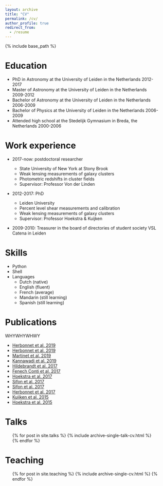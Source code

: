```yaml
---
layout: archive
title: "CV"
permalink: /cv/
author_profile: true
redirect_from:
  - /resume
---
```



[//]: # (This is a comment, it will not be included)
[//]: # (in  the output file unless you use it in)
[//]: # (a reference style link.)

{% include base_path %}

Education
======

* PhD in Astronomy at the University of Leiden in the Netherlands 2012-2017
* Master of Astronomy at the University of Leiden in the Netherlands 2009-2012 
* Bachelor of Astronomy at the University of Leiden in the Netherlands 2006-2009 
* Bachelor of Physics at the University of Leiden in the Netherlands 2006-2009 
* Attended high school at the Stedelijk Gymnasium in Breda, the Netherlands 2000-2006 

Work experience
======

* 2017-now: postdoctoral researcher
  * State University of New York at Stony Brook
  * Weak lensing measurements of galaxy clusters 
  * Photometric redshifts in cluster fields
  * Supervisor: Professor Von der Linden

* 2012-2017: PhD
  * Leiden University
  * Percent level shear measurements and calibration
  * Weak lensing measurements of galaxy clusters 
  * Supervisor: Professor Hoekstra & Kuijken

* 2009-2010: Treasurer in the board of directories of student society VSL Catena in Leiden
  
Skills
======
* Python
* Shell
* Languages
  * Dutch (native)
  * English (fluent)
  * French (average)
  * Mandarin (still learning)
  * Spanish (still learning)

Publications
======
[//]: # (<ul>{% for post in site.publications %})
[//]: # (   {% include archive-single-cv.html %})
[//]: # (  {% endfor %}</ul>)

WHYWHYWHWY
* [Herbonnet et al. 2019](https://arxiv.org/abs/1912.04414)
* [Herbonnet et al. 2019](https://arxiv.org/abs/1910.07664)
* [Martinet et al. 2019](https://arxiv.org/abs/1902.00044)
* [Kannawadi et al. 2019](https://arxiv.org/abs/1812.03983)
* [Hildebrandt et al. 2017](https://arxiv.org/abs/1606.05338)
* [Fenech Conti et al. 2017](https://arxiv.org/abs/1606.05337)
* [Hoekstra et al. 2017](https://arxiv.org/abs/1609.03281)
* [Sifon et al. 2017](https://arxiv.org/pdf/1706.06125)
* [Sifon et al. 2017](https://arxiv.org/pdf/1704.07847)
* [Herbonnet et al. 2017](https://arxiv.org/abs/1607.02056)
* [Kuijken et al. 2015](https://arxiv.org/pdf/1507.00738)
* [Hoekstra et al. 2015](https://arxiv.org/abs/1502.01883)
  
Talks
======
  <ul>{% for post in site.talks %}
    {% include archive-single-talk-cv.html %}
  {% endfor %}</ul>
  
Teaching
======
  <ul>{% for post in site.teaching %}
    {% include archive-single-cv.html %}
  {% endfor %}</ul>
  
